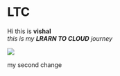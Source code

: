 # LTC
Hi this is **vishal** 
<br>
_this is my **LRARN TO CLOUD** journey_

![](https://miro.medium.com/v2/resize:fit:1400/1*_F5ordAm4vsVBbXeRQqpQA.jpeg)

my second change